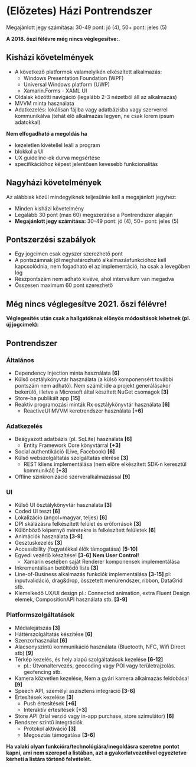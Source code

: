 # (Előzetes) Házi Pontrendszer

Megajánlott jegy számítása: 30-49 pont: jó (4), 50+ pont: jeles (5)

**A 2018\. őszi félévre még nincs véglegesítve:\.**

## Kisházi követelmények

*   A következő platformok valamelyikén elkészített alkalmazás:
    *   Windows Presentation Foundation (WPF)
    *   Universal Windows platform (UWP)
    *   Xamarin.Forms - XAML UI
*   Oldalak közötti navigáció (legalább 2-3 nézetből áll az alkalmazás)
*   MVVM minta használata
*   Adatkezelés: lokálisan fájlba vagy adatbázisba vagy szerverrel kommunikálva (tehát élő alkalmazás legyen, ne csak lorem ipsum adatokkal)

**Nem elfogadható a megoldás ha**

*   kezeletlen kivétellel leáll a program
*   blokkol a UI
*   UX guideline-ok durva megsértése
*   specifikációhoz képest jelentősen kevesebb funkcionalitás

## Nagyházi követelmények

Az alábbiak közül mindegyiknek teljesülnie kell a megajánlott jegyhez:

*   Minden kisházi követelmény
*   Legalább 30 pont (max 60) megszerzése a Pontrendszer alapján
*   **Megajánlott jegy számítása:** 30-49 pont: jó (4), 50+ pont: jeles (5)

## Pontszerzési szabályok

*   Egy jogcímen csak egyszer szerezhető pont
*   A pontszámnak jól meghatározható alkalmazásfunkcióhoz kell kapcsolódnia, nem fogadható el az implementáció, ha csak a levegőben lóg
*   Részpontszám nem adható kivéve, ahol intervallum van megadva
*   Összesen maximum 60 pont szerezhető

## **Még nincs véglegesítve 2021\. őszi félévre!**

**Véglegesítés után csak a hallgatóknak előnyös módosítások lehetnek (pl. új jogcímek):**

## Pontrendszer

### Általános

*   Dependency Injection minta használata **[6]**
*   Külső osztálykönyvtár használata (a külső komponensért további pontszám nem adható). Nem számít ide a projekt generálásakor bekerülő, illetve a Microsoft által készített NuGet csomagok **[3]**
*   Store-ba publikált app **[15]**
*   Reaktív programozási minták Rx osztálykönyvtár használata **[6]**
    *   ReactiveUI MVVM keretrendszer használata **[+6]**

### Adatkezelés

*   Beágyazott adatbázis (pl. SqLite) használata **[6]**
    *   Entity Framework Core könyvtárral **[+3]**
*   Social authentikáció (Live, Facebook) **[6]**
*   Külső webszolgáltatás szolgáltatás elérése **[3]**
    *   REST kliens implementálása (nem előre elkészített SDK-n keresztül kommunikál) **[+3]**
*   Offline szinkronizáció szerveralkalmazással **[9]**

### UI

*   Külső UI ösztálykönyvtár használata **[3]**
*   Coded UI teszt **[6]**
*   Lokalizáció (angol+magyar, teljes) **[6]**
*   DPI skálázásra felkészített felület és erőforrások **[3]**
*   Különböző képernyő méretekre is felkészített felületek **[6]**
*   Animációk használata **[3-9]**
*   Gesztuskezelés **[3]**
*   Accessibility (fogyatékkal élők támogatása) **[5-10]**
*   Egyedi vezérlő készítése! **[3-6]** **Nem User Control!**
    *   Xamarin esetében saját Renderer komponensek implementálása
*   Inkrementálisan betöltődő lista **[3]**
*   Line-of-Business alkalmazás funkciók implementálása **[3-15]** pl: inputvalidáció, drag&drop, összetett menürendszer, ribbon, DataGrid stb. 
*   Kiemelkedő UX/UI design pl.: Connected animation, extra Fluent Design elemek, CompositionAPI használata stb. **[3-9]**

### Platformszolgáltatások

*   Médialejátszás **[3]**
*   Háttérszolgáltatás készítése **[6]**
*   Szenzorhasználat **[6]**
*   Alacsonyszintű kommunikáció használata (Bluetooth, NFC, Wifi Direct stb) **[9]**
*   Térkép kezelés, és hely alapú szolgáltatások kezelése **[6-12]**
    *   pl.: Útvonaltervezés, geocoding vagy POI vagy területrajzolás. geofencing stb.
*   Kamera közvetlen kezelése, Nem a gyári kamera alkalmazás feldobása! **[9]**
*   Speech API, személyi aszisztens integráció **[3-6]**
*   Értesítések kezelése **[3]**
    *   Push értesítések **[+6]**
    *   Interaktív értesítések **[+3]**
*   Store API (trial verzió vagy in-app purchase, store szimulátor) **[6]**
*   Rendszer szintű integrációk
    *   Protokol aktiváció **[3]**
    *   Megosztás támogatása **[3-6]**

**Ha valaki olyan funkcióra/technológiára/megoldásra szeretne pontot kapni, ami nem szerepel a listában, azt a gyakorlatvezetővel egyeztetve kérheti a listára történő felvételét.**
